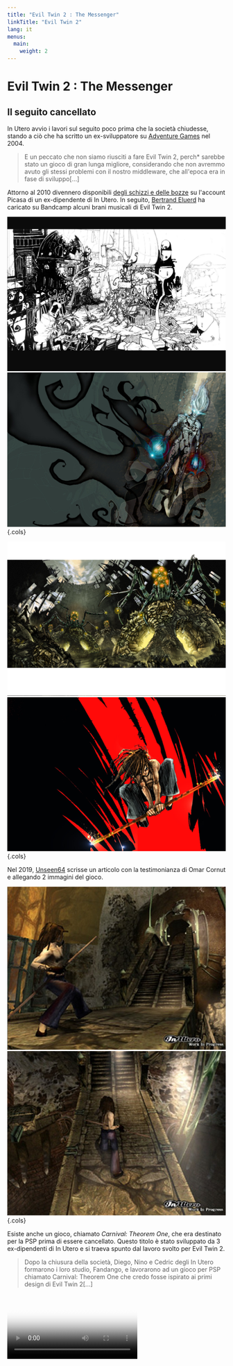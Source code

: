 ```yaml
---
title: "Evil Twin 2 : The Messenger"
linkTitle: "Evil Twin 2"
lang: it
menus:
  main:
    weight: 2
---
```


# Evil Twin 2 : The Messenger 

## Il seguito cancellato

In Utero avvio i lavori sul seguito poco prima che la società chiudesse, stando a ciò che ha scritto un ex-sviluppatore su [Adventure Games](https://adventuregamers.com/archive/forums/general/5399-evil-twin.html#post_message_89327) nel 2004.

> E un peccato che non siamo riusciti a fare Evil Twin 2, perch* sarebbe stato un gioco di gran lunga migliore, considerando che non avremmo avuto gli stessi problemi con il nostro middleware, che all'epoca era in fase di sviluppo[...]

Attorno al 2010 divennero disponibili [degli schizzi e delle bozze](/medias/evil-twin-2-messenger-gallery/) su l'account Picasa di un ex-dipendente di In Utero. In seguito, [Bertrand Eluerd](https://bertrandeluerd.bandcamp.com/album/evil-twin-cypriens-chronicles-vol-i) ha caricato su Bandcamp alcuni brani musicali di Evil Twin 2.

![Screenshot Evil Twin 2](subway01.jpg)
![Screenshot Evil Twin 2](spirit01.jpg)
{.cols}

![Screenshot Evil Twin 2](spiderdome.jpg)
![Screenshot Evil Twin 2](jump.jpg)
{.cols}

Nel 2019, [Unseen64](https://www.unseen64.net/2019/07/05/evil-twin-2-messenger-cancelled/) scrisse un articolo con la testimonianza di Omar Cornut e allegando 2 immagini del gioco.

![Screenshot Evil Twin 2](evil-twin-2-messenger-cancelled-01.jpg)
![Screenshot Evil Twin 2](evil-twin-2-messenger-cancelled-02.jpg)
{.cols}

Esiste anche un gioco, chiamato *Carnival: Theorem One*, che era destinato per la PSP prima di essere cancellato. Questo titolo è stato sviluppato da 3 ex-dipendenti di In Utero e si traeva spunto dal lavoro svolto per Evil Twin 2.

> Dopo la chiusura della società, Diego, Nino e Cedric degli In Utero formarono i loro studio, Fandango, e lavorarono ad un gioco per PSP chiamato Carnival: Theorem One che credo fosse ispirato ai primi design di Evil Twin 2[...]


<video src="/medias/videos/carnival-psp-trailer.mp4" controls="" poster="/medias/videos/carnival-psp-trailer.jpg" class="bigspace mini_video"></video>
